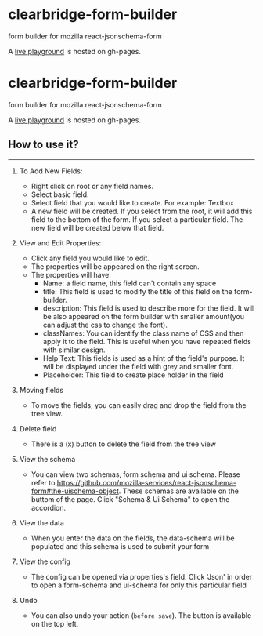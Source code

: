 # clearbridge-form-builder
form builder for mozilla react-jsonschema-form

A [live playground](https://clearbridgesoft.github.io/clearbridge-form-builder/) is hosted on gh-pages.

# clearbridge-form-builder
form builder for mozilla react-jsonschema-form

A [live playground](https://clearbridgesoft.github.io/clearbridge-form-builder/) is hosted on gh-pages.

## How to use it?
----
1. To Add New Fields:
   * Right click on root or any field names.
   * Select basic field.
   * Select field that you would like to create. For example: Textbox
   * A new field will be created. If you select from the root, it will add this field to the bottom of the form. If you select a particular field. The new field will be created below that field. 
   
2. View and Edit Properties:
   * Click any field you would like to edit. 
   * The properties will be appeared on the right screen. 
   * The properties will have:
     * Name: a field name, this field can't contain any space
     * title: This field is used to modify the title of this field on the form-builder. 
     * description: This field is used to describe more for the field. It will be also appeared on the form builder with smaller amount(you can adjust the css to change the font).
     * classNames: You can identify the class name of CSS and then apply it to the field. This is useful when you have repeated fields with similar design.
     * Help Text: This fields is used as a hint of the field's purpose. It will be displayed under the field with grey and smaller font.
     * Placeholder: This field to create place holder in the field

3. Moving fields
     * To move the fields, you can easily drag and drop the field from the tree view.  

4. Delete field
    * There is a (x) button to delete the field from the tree view

5. View the schema
    * You can view two schemas, form schema and ui schema. Please refer to https://github.com/mozilla-services/react-jsonschema-form#the-uischema-object. These schemas are available on the buttom of the page. Click "Schema & Ui Schema" to open the accordion.
    
6. View the data
     * When you enter the data on the fields, the data-schema will be populated and this schema is used to submit your form

7. View the config
   * The config can be opened via properties's field. Click 'Json' in order to open a form-schema and ui-schema for only this particular field

8. Undo
   * You can also undo your action (`before save`). The button is available on the top left.




   
